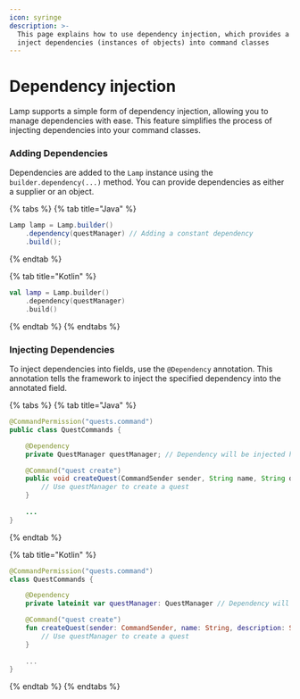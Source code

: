 ```yaml
---
icon: syringe
description: >-
  This page explains how to use dependency injection, which provides a way to
  inject dependencies (instances of objects) into command classes
---
```


# Dependency injection

Lamp supports a simple form of dependency injection, allowing you to manage dependencies with ease. This feature simplifies the process of injecting dependencies into your command classes.

### Adding Dependencies

Dependencies are added to the `Lamp` instance using the `builder.dependency(...)` method. You can provide dependencies as either a supplier or an object.

{% tabs %}
{% tab title="Java" %}
```java
Lamp lamp = Lamp.builder()
    .dependency(questManager) // Adding a constant dependency
    .build();
```
{% endtab %}

{% tab title="Kotlin" %}
```kotlin
val lamp = Lamp.builder()
    .dependency(questManager)
    .build()
```
{% endtab %}
{% endtabs %}

### Injecting Dependencies

To inject dependencies into fields, use the `@Dependency` annotation. This annotation tells the framework to inject the specified dependency into the annotated field.

{% tabs %}
{% tab title="Java" %}
```java
@CommandPermission("quests.command")
public class QuestCommands {

    @Dependency
    private QuestManager questManager; // Dependency will be injected here

    @Command("quest create")
    public void createQuest(CommandSender sender, String name, String description) {
        // Use questManager to create a quest
    }
    
    ...
}
```
{% endtab %}

{% tab title="Kotlin" %}
```kotlin
@CommandPermission("quests.command")
class QuestCommands {

    @Dependency
    private lateinit var questManager: QuestManager // Dependency will be injected here

    @Command("quest create")
    fun createQuest(sender: CommandSender, name: String, description: String) {
        // Use questManager to create a quest
    }
    
    ...
}

```
{% endtab %}
{% endtabs %}
